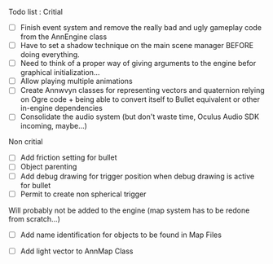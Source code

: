 
Todo list : 
Critial
- [ ] Finish event system and remove the really bad and ugly gameplay code from the AnnEngine class
- [ ] Have to set a shadow technique on the main scene manager BEFORE doing everything. 
- [ ] Need to think of a proper way of giving arguments to the engine befor graphical initialization...
- [ ] Allow playing multiple animations
- [ ] Create Annwvyn classes for representing vectors and quaternion relying on Ogre code + being able to convert itself to Bullet equivalent or other in-engine dependencies
- [ ] Consolidate the audio system (but don't waste time, Oculus Audio SDK incoming, maybe...)

Non critial
- [ ] Add friction setting for bullet
- [ ] Object parenting
- [ ] Add debug drawing for trigger position when debug drawing is active for bullet
- [ ] Permit to create non spherical trigger

Will probably not be added to the engine (map system has to be redone from scratch...)
- [ ] Add name identification for objects to be found in Map Files
- [ ] Add light vector to AnnMap Class

